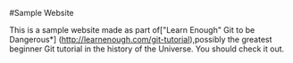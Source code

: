 #Sample Website

This is a sample website made as part of["Learn Enough" Git to be Dangerous*] (http://learnenough.com/git-tutorial),possibly the greatest beginner Git tutorial in the history of the Universe. You should check it out.
